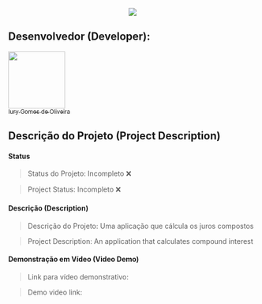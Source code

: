 <p align="center">
  <img src="https://github.com/iurygdeoliveira/Client-Side/blob/master/JUROS%20COMPOSTOS/img/JUROS%20COMPOSTOS.jpg">
</p>

## Desenvolvedor (Developer):

[<img src="https://avatars3.githubusercontent.com/u/30157522?s=460&u=30d3397df3e4655b6fa8047ac27052569cf7db78&v=4" width=115><br><sub>Iury Gomes de Oliveira</sub>](https://github.com/iurygdeoliveira)

## Descrição do Projeto (Project Description)

#### Status

> Status do Projeto: Incompleto :x:

> Project Status: Incompleto :x:

#### Descrição (Description)

> Descrição do Projeto: Uma aplicação que cálcula os juros compostos

> Project Description: An application that calculates compound interest

#### Demonstração em Vídeo (Video Demo)

> Link para vídeo demonstrativo:

> Demo video link:
